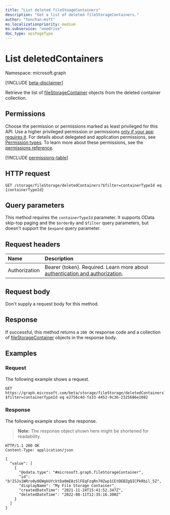 ```yaml
---
title: "List deleted fileStoageContainers"
description: "Get a list of deleted fileStorageContainers."
author: "tonchan-msft"
ms.localizationpriority: medium
ms.subservice: "onedrive"
doc_type: apiPageType
---
```


# List deletedContainers

Namespace: microsoft.graph

[!INCLUDE [beta-disclaimer](../../includes/beta-disclaimer.md)]

Retrieve the list of [fileStorageContainer](../resources/filestoragecontainer.md) objects from the deleted container collection. 

## Permissions

Choose the permission or permissions marked as least privileged for this API. Use a higher privileged permission or permissions [only if your app requires it](/graph/permissions-overview#best-practices-for-using-microsoft-graph-permissions). For details about delegated and application permissions, see [Permission types](/graph/permissions-overview#permission-types). To learn more about these permissions, see the [permissions reference](/graph/permissions-reference).

<!-- {
  "blockType": "permissions",
  "name": "filestorage-list-deletedcontainers-permissions"
}
-->
[!INCLUDE [permissions-table](../includes/permissions/filestorage-list-deletedcontainers-permissions.md)]

## HTTP request

<!-- {
  "blockType": "ignored"
}
-->
``` http
GET /storage/fileStorage/deletedContainers?$filter=containerTypeId eq {containerTypeId}
```

## Query parameters
This method requires the `containerTypeId` parameter. It supports OData skip-top paging and the `$orderBy` and `$filter` query parameters, but doesn't support the `$expand` query parameter.

## Request headers

|Name|Description|
|:---|:---|
|Authorization|Bearer {token}. Required. Learn more about [authentication and authorization](/graph/auth/auth-concepts).|

## Request body

Don't supply a request body for this method.

## Response

If successful, this method returns a `200 OK` response code and a collection of [fileStorageContainer](../resources/filestoragecontainer.md) objects in the response body.

## Examples

### Request

The following example shows a request.
<!-- {
  "blockType": "request",
  "name": "list_deleted_filestoragecontainer"
}
-->
``` http
GET  https://graph.microsoft.com/beta/storage/fileStorage/deletedContainers?$filter=containerTypeId eq e2756c4d-fa33-4452-9c36-2325686e1082
```


### Response

The following example shows the response.

>**Note:** The response object shown here might be shortened for readability.

<!-- {
  "blockType": "response",
  "truncated": true,
  "@odata.type": "Collection(microsoft.graph.fileStorageContainer)"
}
-->
``` http
HTTP/1.1 200 OK
Content-Type: application/json

{
  "value": [
    {
      "@odata.type": "#microsoft.graph.fileStorageContainer",
      "id": "b!ISJs1WRro0y0EWgkUYcktDa0mE8zSlFEqFzqRn70Zwp1CEtDEBZgQICPkRbil_5Z",
      "displayName": "My File Storage Container",
      "createdDateTime": "2021-11-24T15:41:52.347Z",
      "deletedDateTime": "2022-08-11T12:35:16.300Z"
    }
  ]
}
```

